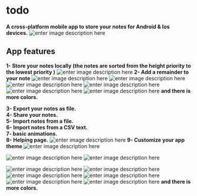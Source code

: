 

# todo

**A cross-platform mobile app to store your notes for Android & Ios devices.**
![enter image description here](https://github.com/JosephJasin/todo/blob/master/pic/Home/indigo.jpeg?raw=true)
## App features
**1- Store your notes locally (the notes are sorted from the height priority to the lowest priority )**
![enter image description here](https://github.com/JosephJasin/todo/blob/master/pic/add%20note.jpeg?raw=true)
**2- Add a remainder to your note**
![enter image description here](https://github.com/JosephJasin/todo/blob/master/pic/Date/indigo.jpeg?raw=true)
![enter image description here](https://github.com/JosephJasin/todo/blob/master/pic/Date/pink.jpeg?raw=true)
![enter image description here](https://github.com/JosephJasin/todo/blob/master/pic/Date/purpleWithBlue.jpeg?raw=true)
![enter image description here](https://github.com/JosephJasin/todo/blob/master/pic/Time/purpleWithBlue.jpeg?raw=true)
![enter image description here](https://github.com/JosephJasin/todo/blob/master/pic/Time/cyan.jpeg?raw=true)
![enter image description here](https://github.com/JosephJasin/todo/blob/master/pic/Time/pink.jpeg?raw=true)
**and there is more colors.**<br>

**3- Export your notes as file.**<br>
**4- Share your notes.**<br>
**5- Import notes from a file.**<br>
**6- Import notes from a CSV text.**<br>
**7- basic animations.**<br>
**8- Helping page.**
![enter image description here](https://github.com/JosephJasin/todo/blob/master/pic/Help/indigo.jpeg?raw=true)
**9- Customize your app theme**
![enter image description here](https://github.com/JosephJasin/todo/blob/master/pic/color.jpeg?raw=true)

![enter image description here](https://github.com/JosephJasin/todo/blob/master/pic/Home/blue.jpeg?raw=true)
![enter image description here](https://github.com/JosephJasin/todo/blob/master/pic/Edit%20notes/blue.jpeg?raw=true)

![enter image description here](https://github.com/JosephJasin/todo/blob/master/pic/Home/indigo.jpeg?raw=true)
![enter image description here](https://github.com/JosephJasin/todo/blob/master/pic/Edit%20notes/indigo.jpeg?raw=true)
![enter image description here](https://github.com/JosephJasin/todo/blob/master/pic/Home/pink.jpeg?raw=true)
![enter image description here](https://github.com/JosephJasin/todo/blob/master/pic/Edit%20notes/pink.jpeg?raw=true)
![enter image description here](https://github.com/JosephJasin/todo/blob/master/pic/Home/purpleWithBlue.jpeg?raw=true)
![enter image description here](https://github.com/JosephJasin/todo/blob/master/pic/Edit%20notes/purpleWithBlue.jpeg?raw=true)
**and there is more colors.**
